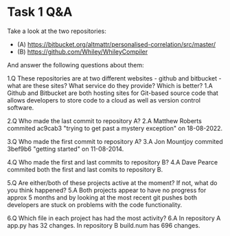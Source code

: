 # Task 1 Q&A
Take a look at the two repositories:

  * (A) https://bitbucket.org/altmattr/personalised-correlation/src/master/
  * (B) https://github.com/Whiley/WhileyCompiler

And answer the following questions about them:

1.Q These repositories are at two different websites - github and bitbucket - what are these sites?  What service do they provide? Which is better?
1.A Github and Bitbucket are both hosting sites for Git-based source code that allows developers to store code to a cloud as well as version control software.

2.Q Who made the last commit to repository A?
2.A Matthew Roberts commited ac9cab3 "trying to get past a mystery exception" on 18-08-2022.

3.Q Who made the first commit to repository A?
3.A Jon Mountjoy commited 3bef9b6 "getting started" on 11-08-2014.

4.Q Who made the first and last commits to repository B?
4.A Dave Pearce commited both the first and last comits to repository B.

5.Q Are either/both of these projects active at the moment? If not, what do you think happened?
5.A Both projects appear to have no progress for approx 5 months and by looking at the most recent git pushes both developers are stuck on problems with the code functionality.

6.Q Which file in each project has had the most activity?
6.A In repository A app.py has 32 changes. In repository B build.num has 696 changes.
 